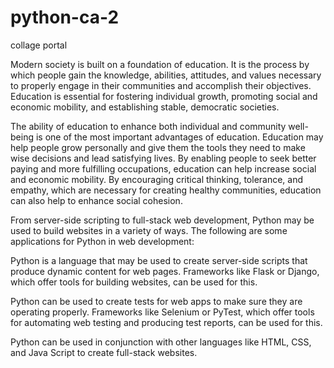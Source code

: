 # python-ca-2
collage portal



Modern society is built on a foundation of education. It is the process by which people gain the knowledge, abilities, attitudes, and values necessary to properly engage in their communities and accomplish their objectives. Education is essential for fostering individual growth, promoting social and economic mobility, and establishing stable, democratic societies.

The ability of education to enhance both individual and community well-being is one of the most important advantages of education. Education may help people grow personally and give them the tools they need to make wise decisions and lead satisfying lives. By enabling people to seek better paying and more fulfilling occupations, education can help increase social and economic mobility. By encouraging critical thinking, tolerance, and empathy, which are necessary for creating healthy communities, education can also help to enhance social cohesion.

From server-side scripting to full-stack web development, Python may be used to build websites in a variety of ways. The following are some applications for Python in web development:

Python is a language that may be used to create server-side scripts that produce dynamic content for web pages. Frameworks like Flask or Django, which offer tools for building websites, can be used for this.

Python can be used to create tests for web apps to make sure they are operating properly. Frameworks like Selenium or PyTest, which offer tools for automating web testing and producing test reports, can be used for this.

Python can be used in conjunction with other languages like HTML, CSS, and Java Script to create full-stack websites.
